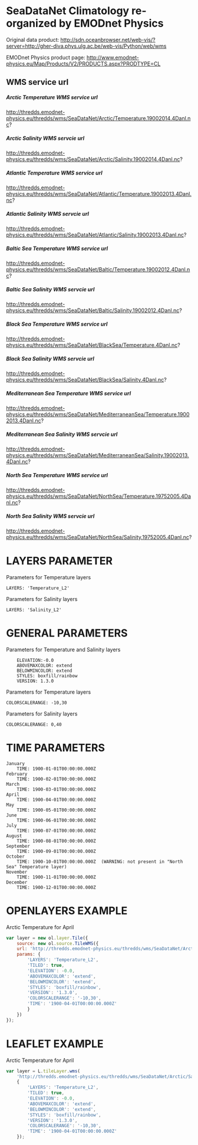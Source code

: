 # SeaDataNet Climatology re-organized by EMODnet Physics

Original data product: http://sdn.oceanbrowser.net/web-vis/?server=http://gher-diva.phys.ulg.ac.be/web-vis/Python/web/wms

EMODnet Physics product page: http://www.emodnet-physics.eu/Map/Products/V2/PRODUCTS.aspx?PRODTYPE=CL

## WMS service url

##### Arctic Temperature WMS service url
http://thredds.emodnet-physics.eu/thredds/wms/SeaDataNet/Arctic/Temperature.19002014.4Danl.nc?
#####	Arctic Salinity WMS servcie url
http://thredds.emodnet-physics.eu/thredds/wms/SeaDataNet/Arctic/Salinity.19002014.4Danl.nc?
#####	Atlantic Temperature WMS service url
http://thredds.emodnet-physics.eu/thredds/wms/SeaDataNet/Atlantic/Temperature.19002013.4Danl.nc?
#####	Atlantic Salinity WMS servcie url
http://thredds.emodnet-physics.eu/thredds/wms/SeaDataNet/Atlantic/Salinity.19002013.4Danl.nc?
#####	Baltic Sea Temperature WMS service url
http://thredds.emodnet-physics.eu/thredds/wms/SeaDataNet/Baltic/Temperature.19002012.4Danl.nc?
#####	Baltic Sea Salinity WMS servcie url
http://thredds.emodnet-physics.eu/thredds/wms/SeaDataNet/Baltic/Salinity.19002012.4Danl.nc?
#####	Black Sea Temperature WMS service url
http://thredds.emodnet-physics.eu/thredds/wms/SeaDataNet/BlackSea/Temperature.4Danl.nc?
#####	Black Sea Salinity WMS servcie url
http://thredds.emodnet-physics.eu/thredds/wms/SeaDataNet/BlackSea/Salinity.4Danl.nc?
#####	Mediterranean Sea Temperature WMS service url
http://thredds.emodnet-physics.eu/thredds/wms/SeaDataNet/MediterraneanSea/Temperature.19002013.4Danl.nc?
#####	Mediterranean Sea Salinity WMS servcie url
http://thredds.emodnet-physics.eu/thredds/wms/SeaDataNet/MediterraneanSea/Salinity.19002013.4Danl.nc?
#####	North Sea Temperature WMS service url
http://thredds.emodnet-physics.eu/thredds/wms/SeaDataNet/NorthSea/Temperature.19752005.4Danl.nc?
#####	North Sea Salinity WMS servcie url
http://thredds.emodnet-physics.eu/thredds/wms/SeaDataNet/NorthSea/Salinity.19752005.4Danl.nc?
			
# LAYERS PARAMETER

  Parameters for Temperature layers

    LAYERS: 'Temperature_L2'

  Parameters for Salinity layers
    
    LAYERS: 'Salinity_L2'

# GENERAL PARAMETERS

Parameters for Temperature and Salinity layers
  
		ELEVATION:-0.0
		ABOVEMAXCOLOR: extend
		BELOWMINCOLOR: extend
		STYLES: boxfill/rainbow
		VERSION: 1.3.0

Parameters for Temperature layers

    COLORSCALERANGE: -10,30

Parameters for Salinity layers 
		
    COLORSCALERANGE: 0,40
		
# TIME PARAMETERS
	
	January 
		TIME: 1900-01-01T00:00:00.000Z
	February 
		TIME: 1900-02-01T00:00:00.000Z
	March 
		TIME: 1900-03-01T00:00:00.000Z
	April 
		TIME: 1900-04-01T00:00:00.000Z
	May
		TIME: 1900-05-01T00:00:00.000Z
	June
		TIME: 1900-06-01T00:00:00.000Z
	July
		TIME: 1900-07-01T00:00:00.000Z
	August 
		TIME: 1900-08-01T00:00:00.000Z
	September 
		TIME: 1900-09-01T00:00:00.000Z
	October
		TIME: 1900-10-01T00:00:00.000Z  (WARNING: not present in "North Sea" Temperature layer)
	November 
		TIME: 1900-11-01T00:00:00.000Z
	December 
		TIME: 1900-12-01T00:00:00.000Z

# OPENLAYERS EXAMPLE

Arctic Temperature for April
```javascript
var layer = new ol.layer.Tile({          
	source: new ol.source.TileWMS({
	url: 'http://thredds.emodnet-physics.eu/thredds/wms/SeaDataNet/Arctic/Salinity.19002014.4Danl.nc?',
	params: {
		'LAYERS': 'Temperature_L2', 
		'TILED': true,
		'ELEVATION': -0.0,
		'ABOVEMAXCOLOR': 'extend',
		'BELOWMINCOLOR': 'extend',
		'STYLES': 'boxfill/rainbow',
		'VERSION': '1.3.0',
		'COLORSCALERANGE': '-10,30',
		'TIME': '1900-04-01T00:00:00.000Z'
		}
	})
});
```

# LEAFLET EXAMPLE

Arctic Temperature for April
```javascript
var layer = L.tileLayer.wms(
	'http://thredds.emodnet-physics.eu/thredds/wms/SeaDataNet/Arctic/Salinity.19002014.4Danl.nc?', 
	{
		'LAYERS': 'Temperature_L2', 
		'TILED': true,
		'ELEVATION': -0.0,
		'ABOVEMAXCOLOR': 'extend',
		'BELOWMINCOLOR': 'extend',
		'STYLES': 'boxfill/rainbow',
		'VERSION': '1.3.0',
		'COLORSCALERANGE': '-10,30',
		'TIME': '1900-04-01T00:00:00.000Z'		
	});
```


